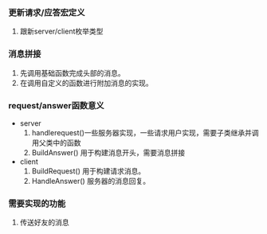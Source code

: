 ### 更新请求/应答宏定义
1. 跟新server/client枚举类型


### 消息拼接
1. 先调用基础函数完成头部的消息。
2. 在调用自定义的函数进行附加消息的实现。


### request/answer函数意义
* server
  1. handlerequest()一些服务器实现，一些请求用户实现，需要子类继承并调用父类中的函数
  2. BuildAnswer() 用于构建消息开头，需要消息拼接
* client
  1. BuildRequest() 用于构建请求消息。
  2. HandleAnswer() 服务器的消息回复。


### 需要实现的功能
1. 传送好友的消息
